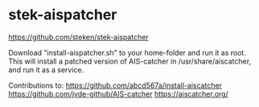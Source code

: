# stek-aispatcher
https://github.com/steken/stek-aispatcher

Download "install-aispatcher.sh" to your home-folder and run it as root.
This will install a patched version of AIS-catcher in /usr/share/aiscatcher, and run it as a service.

Contributions to:
https://github.com/abcd567a/install-aiscatcher
https://github.com/jvde-github/AIS-catcher
https://aiscatcher.org/
